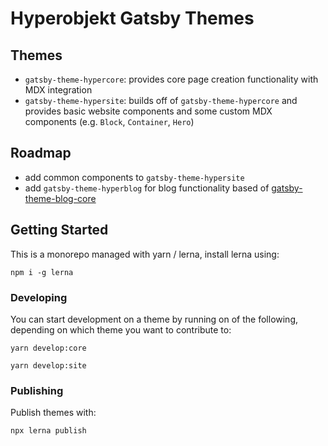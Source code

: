 # Hyperobjekt Gatsby Themes

## Themes

- `gatsby-theme-hypercore`: provides core page creation functionality with MDX integration
- `gatsby-theme-hypersite`: builds off of `gatsby-theme-hypercore` and provides basic website components and some custom MDX components (e.g. `Block`, `Container`, `Hero`)

## Roadmap

- add common components to `gatsby-theme-hypersite`
- add `gatsby-theme-hyperblog` for blog functionality based of [gatsby-theme-blog-core](https://github.com/gatsbyjs/themes/tree/master/packages/gatsby-theme-blog-core)

## Getting Started

This is a monorepo managed with yarn / lerna, install lerna using:

```
npm i -g lerna
```

### Developing

You can start development on a theme by running on of the following, depending on which theme you want to contribute to:

```
yarn develop:core
```

```
yarn develop:site
```

### Publishing

Publish themes with:

```
npx lerna publish
```
